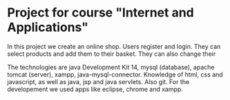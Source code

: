 # Project for course "Internet and Applications"

In this project we create an online shop. Users register and login.
They can select products and add them to their basket. 
They can also change their 

The technologies are java Development Kit 14, mysql (database), apache tomcat (server), xampp, java-mysql-connector.
Knowledge of html, css and javascript, as well as java, jsp and java servlets. Also git.
For the developement we used apps like eclipse, chrome and xampp.